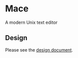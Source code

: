 # Mace
A modern Unix text editor

## Design
Please see the [design document](https://github.com/DandyHQ/mace/wiki/Design).
